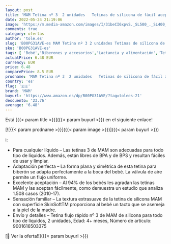 ```yaml
---
layout: post
title: 'MAM Tetina nº 3  2 unidades   Tetinas de silicona de fácil aceptación para los bebés  tetinas de flujo rápido y superficie suave para biberón MAM  4+ meses'
date: 2022-05-24 21:19:06
image: 'https://m.media-amazon.com/images/I/31beCI6xpvS._SL500_._SL400_.jpg'
comments: true
category: ofertas
author: 'tole.es'
slug: 'B00PG31AVE-es MAM Tetina nº 3 2 unidades Tetinas de silicona de fácil...'
sku: 'B00PG31AVE-es'
tags: [ 'Bebé','Biberones y accesorios','Lactancia y alimentación','Tetinas para biberón','bebés','biberón','mam','tetinas','🇪🇸', ]
actualPrice: 6.48 EUR
currency: EUR
price: 6.48
comparePrice: 8.5 EUR
prodname: 'MAM Tetina nº 3  2 unidades   Tetinas de silicona de fácil aceptación para los bebés  tetinas de flujo rápido y superficie suave para biberón MAM  4+ meses'
country: 'es'
flag: '🇪🇸'
brand: 'MAM'
buyurl: 'https://www.amazon.es/dp/B00PG31AVE/?tag=tolees-21'
descuento: '23.76'
average: '6.48'
---
```


Está [{{< param title >}}]({{< param buyurl >}}) en el siguiente enlace!

[![{{< param prodname >}}]({{< param image >}})]({{< param buyurl >}})

ℹ️:

- Para cualquier líquido – Las tetinas 3 de MAM son adecuadas para todo tipo de líquidos. Además, están libres de BPA y de BPS y resultan fáciles de usar y limpiar.
- Adaptación perfecta – La forma plana y simétrica de esta tetina para biberón se adapta perfectamente a la boca del bebé. La válvula de aire permite un flujo uniforme.
- Excelente aceptación – Al 94% de los bebés les agradan las tetinas MAM y las aceptan fácilmente, como demuestra un estudio que analiza 1.508 casos (2010-17).
- Sensación familiar – La textura extrasuave de la tetina de silicona MAM con superficie SkinSoftTM proporciona al bebé un tacto que se asemeja a la piel de la madre.
- Envío y detalles – Tetina flujo rápido nº 3 de MAM de silicona para todo tipo de líquidos, 2 unidades, Edad: 4+ meses, Número de artículo: 9001616503375

[🛒 Ver la oferta!!]({{< param buyurl >}})
